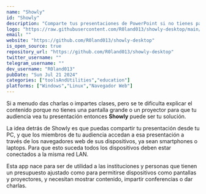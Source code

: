```yaml
---
name: "Showly"
id: "Showly"
description: "Comparte tus presentaciones de PowerPoint si no tienes pantallas grandes o proyectores."
logo: "https://raw.githubusercontent.com/R0land013/showly-desktop/main/src/main/resources/images/icon.png"
email: ""
website: "https://github.com/R0land013/showly-desktop"
is_open_source: true
repository_url: "https://github.com/R0land013/showly-desktop"
twitter_username: ""
telegram_username: ""
dev_username: "R0land013"
pubDate: "Sun Jul 21 2024"
categories: ["toolsAndUtilities","education"]
platforms: ["Windows","Linux","Navegador Web"]
---
```


Si a menudo das charlas o impartes clases, pero se te dificulta explicar el contenido
porque no tienes una pantalla grande o un proyector para que tu audiencia vea
tu presentación entonces **Showly** puede ser tu solución.

La idea detrás de Showly es que puedas compartir tu presentación desde tu PC, y que
los miembros de tu audiencia accedan a esa presentación a través de los navegadores web
de sus dispositivos, ya sean smartphones o laptops. Para que esto suceda todos los
dispositivos deben estar conectados a la misma red LAN.

Esta app nace para ser de utilidad a las instituciones y personas que tienen un presupuesto
ajustado como para permitirse dispositivos como pantallas y proyectores, y necesitan mostrar
contenido, impartir conferencias o dar charlas.

